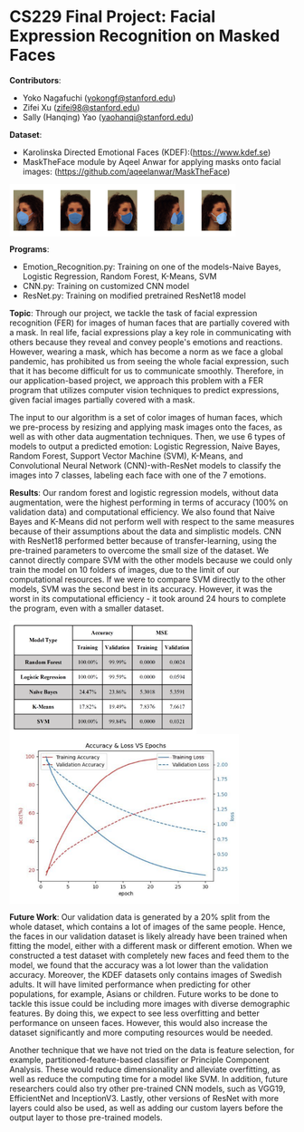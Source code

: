 # CS229 Final Project: Facial Expression Recognition on Masked Faces
**Contributors**:
- Yoko Nagafuchi (yokongf@stanford.edu)
- Zifei Xu (zifei98@stanford.edu)
- Sally (Hanqing) Yao (yaohanqi@stanford.edu)

**Dataset**:
- Karolinska Directed Emotional Faces (KDEF):(https://www.kdef.se)
- MaskTheFace module by Aqeel Anwar for applying masks onto facial images: (https://github.com/aqeelanwar/MaskTheFace)

<img src="img/data.png" align="center" width="400">

**Programs**:
- Emotion_Recognition.py: Training on one of the models-Naive Bayes, Logistic Regression, Random Forest, K-Means, SVM
- CNN.py: Training on customized CNN model
- ResNet.py: Training on modified pretrained ResNet18 model

**Topic**:
Through our project, we tackle the task of facial expression recognition (FER) for images of human faces that are partially covered with a mask. In real life, facial expressions play a key role in communicating with others because they reveal and convey people's emotions and reactions. However, wearing a mask, which has become a norm as we face a global pandemic, has prohibited us from seeing the whole facial expression, such that it has become difficult for us to communicate smoothly. Therefore, in our application-based project, we approach this problem with a FER program that utilizes computer vision techniques to predict expressions, given facial images partially covered with a mask. 

The input to our algorithm is a set of color images of human faces, which we pre-process by resizing and applying mask images onto the faces, as well as with other data augmentation techniques. Then, we use 6 types of models to output a predicted emotion: Logistic Regression, Naive Bayes, Random Forest, Support Vector Machine (SVM), K-Means, and Convolutional Neural Network (CNN)-with-ResNet models to classify the images into 7 classes, labeling each face with one of the 7 emotions.

**Results**:
Our random forest and logistic regression models, without data augmentation, were the highest performing in terms of accuracy (100% on validation data) and computational efficiency. We also found that Naive Bayes and K-Means did not perform well with respect to the same measures because of their assumptions about the data and simplistic models. CNN with ResNet18 performed better because of transfer-learning, using the pre-trained parameters to overcome the small size of the dataset. We cannot directly compare SVM with the other models because we could only train the model on 10 folders of images, due to the limit of our computational resources. If we were to compare SVM directly to the other models, SVM was the second best in its accuracy. However, it was the worst in its computational efficiency - it took around 24 hours to complete the program, even with a smaller dataset.

<img src="img/scores.png" align="center" height="200"> <img src="img/resnetScore.png" align="center" height="300">

**Future Work**:
Our validation data is generated by a 20% split from the whole dataset, which contains a lot of images of the same people. Hence, the faces in our validation dataset is likely already have been trained when fitting the model, either with a different mask or different emotion. When we constructed a test dataset with completely new faces and feed them to the model, we found that the accuracy was a lot lower than the validation accuracy. Moreover, the KDEF datasets only contains images of Swedish adults. It will have limited performance when predicting for other populations, for example, Asians or children. Future works to be done to tackle this issue could be including more images with diverse demographic features. By doing this, we expect to see less overfitting and better performance on unseen faces. However, this would also increase the dataset significantly and more computing resources would be needed. 

Another technique that we have not tried on the data is feature selection, for example, partitioned-feature-based classifier or Principle Component Analysis. These would reduce dimensionality and alleviate overfitting, as well as reduce the computing time for a model like SVM. In addition, future researchers could also try other pre-trained CNN models, such as VGG19, EfficientNet and InceptionV3. Lastly, other versions of ResNet with more layers could also be used, as well as adding our custom layers before the output layer to those pre-trained models.




